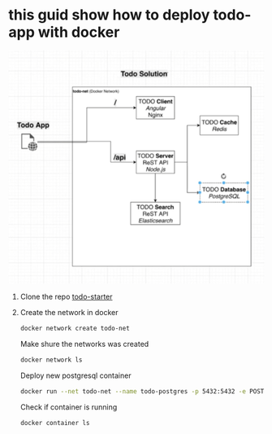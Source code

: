 # this guid show how to deploy todo-app with docker

![alt text](image.png)

1. Clone the repo [todo-starter](https://github.com/Avshalom-Ts/todo-starter)

2. Create the network in docker

    ```bash
    docker network create todo-net
    ```

    Make shure the networks was created

    ```bash
    docker network ls
    ```

    Deploy new postgresql container

    ```bash
    docker run --net todo-net --name todo-postgres -p 5432:5432 -e POSTGRES_USER=todo -e POSTGRES_PASSWORD=todo1234 -e POSTGRES_DB=todo -d postgres:11.2
    ```

    Check if container is running

    ```bash
    docker container ls
    ```
